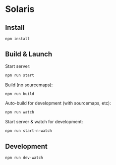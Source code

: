 # Solaris

## Install

```sh
npm install
```

## Build & Launch

Start server:
```sh
npm run start
```

Build (no sourcemaps):
```sh
npm run build
```

Auto-build for development (with sourcemaps, etc):
```sh
npm run watch
```

Start server & watch for development:
```sh
npm run start-n-watch
```

## Development

```sh
npm run dev-watch
```

